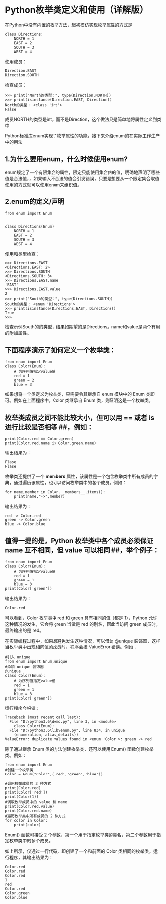# Python枚举类定义和使用（详解版） #

在Python中没有内置的枚举方法，起初模仿实现枚举属性的方式是

	class Directions:
	    NORTH = 1
	    EAST = 2
	    SOUTH = 3
	    WEST = 4
使用成员：

	Direction.EAST 
	Direction.SOUTH 
检查成员：

	>>> print("North的类型：", type(Direction.NORTH))
	>>> print(isinstance(Direction.EAST, Direction))
	North的类型： <class 'int'>
	False
成员NORTH的类型是int，而不是Direction，这个做法只是简单地将属性定义到类中

Python标准库enum实现了枚举属性的功能，接下来介绍enum的在实际工作生产中的用法

## 1.为什么要用enum，什么时候使用enum? ##
enum规定了一个有限集合的属性，限定只能使用集合内的值，明确地声明了哪些值是合法值，，如果输入不合法的值会引发错误，只要是想要从一个限定集合取值使用的方式就可以使用enum来组织值。

## 2.enum的定义/声明 ##

	from enum import Enum
	
	
	class Directions(Enum):
	    NORTH = 1
	    EAST = 2
	    SOUTH = 3
	    WEST = 4

使用和类型检查：

	>>> Directions.EAST
	<Directions.EAST: 2>
	>>> Directions.SOUTH
	<Directions.SOUTH: 3>
	>>> Directions.EAST.name
	'EAST'
	>>> Directions.EAST.value
	2
	>>> print("South的类型：", type(Directions.SOUTH))
	South的类型： <enum 'Directions'>
	>>> print(isinstance(Directions.EAST, Directions))
	True
	>>> 

检查示例South的的类型，结果如期望的是Directions。name和value是两个有用的附加属性。

## 下面程序演示了如何定义一个枚举类： ##

	from enum import Enum
	class Color(Enum):
	    # 为序列值指定value值
	    red = 1
	    green = 2
	    blue = 3

如果想将一个类定义为枚举类，只需要令其继承自 enum 模块中的 Enum 类即可。例如在上面程序中，Color 类继承自 Enum 类，则证明这是一个枚举类。

## 枚举类成员之间不能比较大小，但可以用 == 或者 is 进行比较是否相等 ##，例如：

	print(Color.red == Color.green)
	print(Color.red.name is Color.green.name)
输出结果为：

	Flase
	Flase

枚举类还提供了一个 __members__ 属性，该属性是一个包含枚举类中所有成员的字典，通过遍历该属性，也可以访问枚举类中的各个成员。例如：

	for name,member in Color.__members__.items():
	    print(name,"->",member)
输出结果为：

	red -> Color.red
	green -> Color.green
	blue -> Color.blue

## 值得一提的是，Python 枚举类中各个成员必须保证 name 互不相同，但 value 可以相同 ##，举个例子：

	from enum import Enum
	class Color(Enum):
	    # 为序列值指定value值
	    red = 1
	    green = 1
	    blue = 3
	print(Color['green'])
输出结果为：

	Color.red
可以看到，Color 枚举类中 red 和 green 具有相同的值（都是 1），Python 允许这种情况的发生，它会将 green 当做是 red 的别名，因此当访问 green 成员时，最终输出的是 red。

在实际编程过程中，如果想避免发生这种情况，可以借助 @unique 装饰器，这样当枚举类中出现相同值的成员时，程序会报 ValueError 错误。例如：
	
	#引入 unique
	from enum import Enum,unique
	#添加 unique 装饰器
	@unique
	class Color(Enum):
	    # 为序列值指定value值
	    red = 1
	    green = 1
	    blue = 3
	print(Color['green'])
运行程序会报错：

	Traceback (most recent call last):
	  File "D:\python3.6\demo.py", line 3, in <module>
	    class Color(Enum):
	  File "D:\python3.6\lib\enum.py", line 834, in unique
	    (enumeration, alias_details))
	ValueError: duplicate values found in <enum 'Color'>: green -> red
除了通过继承 Enum 类的方法创建枚举类，还可以使用 Enum() 函数创建枚举类。例如：

	from enum import Enum
	#创建一个枚举类
	Color = Enum("Color",('red','green','blue'))
	
	#调用枚举成员的 3 种方式
	print(Color.red)
	print(Color['red'])
	print(Color(1))
	#调取枚举成员中的 value 和 name
	print(Color.red.value)
	print(Color.red.name)
	#遍历枚举类中所有成员的 2 种方式
	for color in Color:
	    print(color)

Enum() 函数可接受 2 个参数，第一个用于指定枚举类的类名，第二个参数用于指定枚举类中的多个成员。

如上所示，仅通过一行代码，即创建了一个和前面的 Color 类相同的枚举类。运行程序，其输出结果为：

	Color.red
	Color.red
	Color.red
	1
	red
	Color.red
	Color.green
	Color.blue
